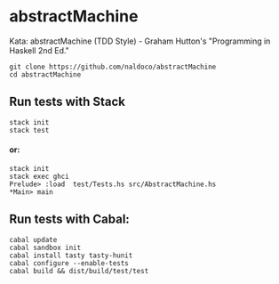 # abstractMachine
Kata: abstractMachine (TDD Style) - Graham Hutton's "Programming in Haskell 2nd Ed."

    git clone https://github.com/naldoco/abstractMachine
    cd abstractMachine
    
## Run tests with Stack
    stack init
    stack test

#### or:
    stack init
    stack exec ghci
    Prelude> :load  test/Tests.hs src/AbstractMachine.hs
    *Main> main
    
## Run tests with Cabal:
    cabal update
    cabal sandbox init
    cabal install tasty tasty-hunit
    cabal configure --enable-tests
    cabal build && dist/build/test/test
